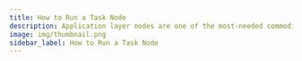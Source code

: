 ```yaml
---
title: How to Run a Task Node
description: Application layer nodes are one of the most-needed commodities in Web3.
image: img/thumbnail.png
sidebar_label: How to Run a Task Node
---
```

